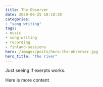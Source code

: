 ```yaml
---
title: The Observer
date: 2020-06-25 10:18:30
categories:
- "song writing"
tags:
- music
- song-writing
- recording
- finland-sessions
hero: /images/posts/hero-the-observer.jpg
hero_title: "the river"
---
```


Just seeing if exerpts works.

<!-- more -->

Here is more content
